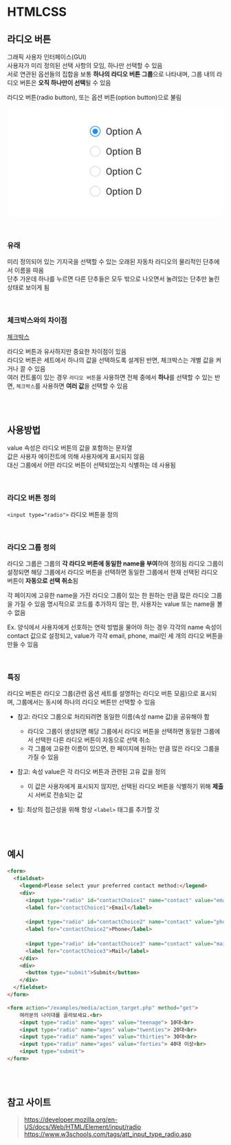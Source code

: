 # HTMLCSS

## 라디오 버튼

그래픽 사용자 인터페이스(GUI)    
사용자가 미리 정의된 선택 사항의 모임, 하나만 선택할 수 있음    
서로 연관된 옵션들의 집합을 보통 **하나의 라디오 버튼 그룹**으로 나타내며, 그룹 내의 라디오 버튼은 **오직 하나만이 선택**될 수 있음

라디오 버튼(radio button), 또는 옵션 버튼(option button)으로 불림 

![](../Images/radio_button.png)

<br>

### 유래 

미리 정의되어 있는 기지국을 선택할 수 있는 오래된 자동차 라디오의 물리적인 단추에서 이름을 따옴   
단추 가운데 하나를 누르면 다른 단추들은 모두 밖으로 나오면서 눌려있는 단추만 눌린 상태로 보이게 됨

<br>

### 체크박스와의 차이점

[체크박스](https://developer.mozilla.org/en-US/docs/Web/HTML/Element/input/checkbox)

라디오 버튼과 유사하지만 중요한 차이점이 있음  
라디오 버튼은 세트에서 하나의 값을 선택하도록 설계된 반면, 체크박스는 개별 값을 켜거나 끌 수 있음  
여러 컨트롤이 있는 경우 `라디오 버튼`을 사용하면 전체 중에서 **하나**를 선택할 수 있는 반면, `체크박스`를 사용하면 **여러 값**을 선택할 수 있음

<br><br>

## 사용방법

value 속성은 라디오 버튼의 값을 포함하는 문자열  
값은 사용자 에이전트에 의해 사용자에게 표시되지 않음  
대신 그룹에서 어떤 라디오 버튼이 선택되었는지 식별하는 데 사용됨 

<br>

### 라디오 버튼 정의

`<input type="radio">` 라디오 버튼을 정의

<br>

### 라디오 그룹 정의

라디오 그룹은 그룹의 **각 라디오 버튼에 동일한 name을 부여**하여 정의됨
라디오 그룹이 설정되면 해당 그룹에서 라디오 버튼을 선택하면 동일한 그룹에서 현재 선택된 라디오 버튼이 **자동으로 선택 취소**됨  

각 페이지에 고유한 name을 가진 라디오 그룹이 있는 한 원하는 만큼 많은 라디오 그룹을 가질 수 있음
명시적으로 코드를 추가하지 않는 한, 사용자는 value 또는 name을 볼 수 없음  

Ex. 양식에서 사용자에게 선호하는 연락 방법을 물어야 하는 경우
각각의 name 속성이 contact 값으로 설정되고, value가 각각 email, phone, mail인 세 개의 라디오 버튼을 만들 수 있음

<br>

### 특징 

라디오 버튼은 라디오 그룹(관련 옵션 세트를 설명하는 라디오 버튼 모음)으로 표시되며, 그룹에서는 동시에 하나의 라디오 버튼만 선택할 수 있음 

* 참고: 라디오 그룹으로 처리되려면 동일한 이름(속성 name 값)을 공유해야 함
  * 라디오 그룹이 생성되면 해당 그룹에서 라디오 버튼을 선택하면 동일한 그룹에서 선택한 다른 라디오 버튼이 자동으로 선택 취소
  * 각 그룹에 고유한 이름이 있으면, 한 페이지에 원하는 만큼 많은 라디오 그룹을 가질 수 있음 

* 참고: 속성 value은 각 라디오 버튼과 관련된 고유 값을 정의
  * 이 값은 사용자에게 표시되지 않지만, 선택된 라디오 버튼을 식별하기 위해 **제출** 시 서버로 전송되는 값

* 팁: 최상의 접근성을 위해 항상 `<label>` 태그를 추가할 것 

<br><br>

## 예시

```html
<form>
  <fieldset>
    <legend>Please select your preferred contact method:</legend>
    <div>
      <input type="radio" id="contactChoice1" name="contact" value="email" />
      <label for="contactChoice1">Email</label>

      <input type="radio" id="contactChoice2" name="contact" value="phone" />
      <label for="contactChoice2">Phone</label>

      <input type="radio" id="contactChoice3" name="contact" value="mail" />
      <label for="contactChoice3">Mail</label>
    </div>
    <div>
      <button type="submit">Submit</button>
    </div>
  </fieldset>
</form>
```

```html
<form action="/examples/media/action_target.php" method="get">
    여러분의 나이대를 골라보세요.<br>
    <input type="radio" name="ages" value="teenage"> 10대<br>
    <input type="radio" name="ages" value="twenties"> 20대<br>
    <input type="radio" name="ages" value="thirties"> 30대<br>
    <input type="radio" name="ages" value="forties"> 40대 이상<br>
    <input type="submit">
</form>
```

<br><br>

## 참고 사이트 

> https://developer.mozilla.org/en-US/docs/Web/HTML/Element/input/radio  
> https://www.w3schools.com/tags/att_input_type_radio.asp

